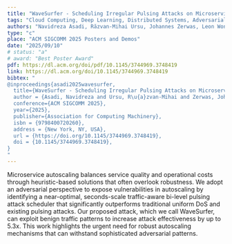 ```yaml
---
title: "WaveSurfer - Scheduling Irregular Pulsing Attacks on Microservice Autoscaling"
tags: "Cloud Computing, Deep Learning, Distributed Systems, Adversarial Benchmarking, Containers, Orchestration, Scalability, Attacks, Anti-Patterns, Microservices, Autoscaling, ML Applications, Performance Evaluation, Resource Allocation"
authors: "Navidreza Asadi, Răzvan-Mihai Ursu, Johannes Zerwas, Leon Wong, Wolfgang Kellerer"
type: "c"
place: "ACM SIGCOMM 2025 Posters and Demos"
date: "2025/09/10"
# status: "a"
# award: "Best Poster Award"
pdf: https://dl.acm.org/doi/pdf/10.1145/3744969.3748419
link: https://dl.acm.org/doi/10.1145/3744969.3748419
bibtex: "
@inproceedings{asadi2025wavesurfer,
  title={WaveSurfer - Scheduling Irregular Pulsing Attacks on Microservice Autoscaling},
  author = {Asadi, Navidreza and Ursu, R\u{a}zvan-Mihai and Zerwas, Johannes and Wong, Leon and Kellerer, Wolfgang},
  conference={ACM SIGCOMM 2025},
  year={2025},
  publisher={Association for Computing Machinery},
  isbn = {9798400720260},
  address = {New York, NY, USA},
  url = {https://doi.org/10.1145/3744969.3748419},
  doi = {10.1145/3744969.3748419},
}
"
---
```

Microservice autoscaling balances service quality and operational costs through heuristic-based solutions that often overlook robustness. We adopt an adversarial perspective to expose vulnerabilities in autoscaling by identifying a near-optimal, seconds-scale traffic-aware bi-level pulsing attack scheduler that significantly outperforms traditional uniform DoS and existing pulsing attacks. Our proposed attack, which we call WaveSurfer, can exploit benign traffic patterns to increase attack effectiveness by up to 5.3x. This work highlights the urgent need for robust autoscaling mechanisms that can withstand sophisticated adversarial patterns.
